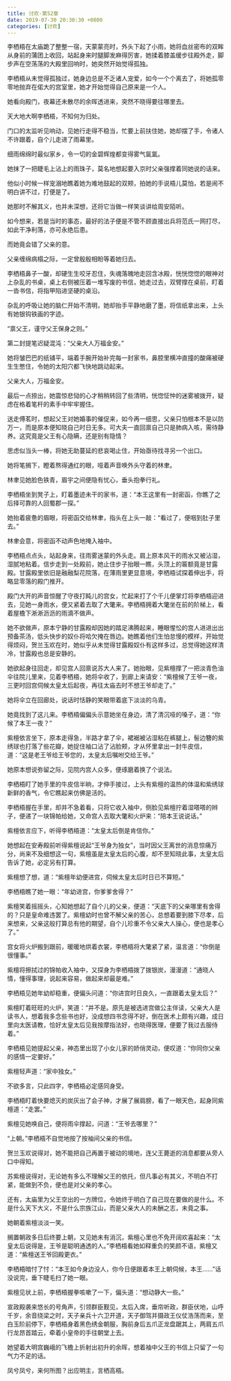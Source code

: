 ```yaml
---
title: 讨欢-第52章
date: 2019-07-30 20:30:30 +0800
categories: [讨欢]
---
```


李栖梧在太庙跪了整整一宿，天蒙蒙亮时，外头下起了小雨，她将血丝密布的双眸从身前的蒲团上收回，站起身来时腿脚发麻得厉害，她揉着膝盖缓步往殿外走，脚步声在空荡荡的大殿里回响时，她突然开始觉得孤独。

李栖梧从未觉得孤独过，她身边总是不乏诸人宠爱，如今一个个离去了，将她孤零零地抛弃在偌大的宫室里，她才开始觉得自己原来是一个人。

她看向殿门，夜幕还未散尽的余晖透进来，突然不晓得要往哪里去。

天大地大啊李栖梧，不知何为归处。

门口的太监听见响动，见她行走得不稳当，忙要上前扶住她，她却摆了手，令诸人不许跟着，自个儿走进了雨幕里。

细雨绵绵时最似家乡，令一切的金碧辉煌都变得雾气氤氲。

她抹了一把睫毛上沾上的雨珠子，莫名地想起要入京时父亲强撑着同她说的话来。

他似小时候一样宠溺地瞧着她为难地鼓起的双颊，拍她的手说梧儿莫怕，若是闹不明白讲不过，打便是了。

她那时不解其义，也并未深想，还将它当做一样笑谈讲给周安陌听。

如今想来，若是当时的事态，最好的法子便是不管不顾直接出兵将范氏一网打尽，如此干净利落，亦可永绝后患。

而她竟会错了父亲的意。

父亲缠绵病榻之际，一定曾殷殷相盼等着她归去。

李栖梧鼻子一酸，却硬生生咬牙忍住，失魂落魄地走回含冰殿，恍恍惚惚的眼神对上杂乱的书桌，桌上右侧被压着一堆写废的书信，她走过去，双臂撑在桌前，盯着一沓书信，将指甲陷进坚硬的桌沿。

杂乱的呼吸让她的脑仁开始不清明，她却抬手平静地磨了墨，将信纸拿出来，上头有她银钩铁画的字迹。

“禀父王，谨守父王保身之则。”

第二封提笔迟疑混沌：“父亲大人万福金安。”

她将皱巴巴的纸铺平，端着手腕开始补完每一封家书，鼻腔里横冲直撞的酸痛被硬生生憋住，令她的太阳穴都飞快地跳动起来。

父亲大人，万福金安。

最后一点捺出，她震惊悲恸的心才稍稍转回了些清明，恍惚怔忡的迷雾被拨开，疑虑在格着笔杆的素手中牢牢握住。

送走傅茗时，想起父王对她婚事的催促来，如今再一细思，父亲只怕根本不是以防万一，而是原本便知晓自己时日无多。可大夫一直回禀自己只是肺病入咳，需待静养。这究竟是父王有心隐瞒，还是别有隐情？

思虑似当头一棒，将她无助蔓延的悲哀喝止住，开始亟待找寻另一个出口。

她将笔搁下，瞪着熬得通红的眼，哑着声音唤外头守着的林聿。

林聿见她脸色铁青，眉宇之间便隐有忧心，垂头抱拳行礼。

李栖梧坐到凳子上，盯着墨迹未干的家书，道：“本王这里有一封密函，你瞧了之后择可靠的人回蜀郡一探。”

她抬着疲惫的眉眼，将密函交给林聿，指头在上头一敲：“看过了，便咽到肚子里去。”

林聿会意，将密函不动声色地掩入袖中。

李栖梧点点头，站起身来，往雨雾迷蒙的外头走。肩上原本风干的雨水又被沾湿，湿腻地粘着。信步走到一处殿前，她止住步子抬眼一瞧，头顶上的匾额竟是甘露殿。甘露殿里依旧是融融梨花院落，在薄雨里更显意境，李栖梧试探着伸出手，将略显零落的殿门推开。

殿门大开的声音惊醒了守夜打盹儿的宫女，忙起来打了个千儿便掌灯将李栖梧迎进去，见她一身雨水，便又紧着去取了大氅来。李栖梧拥着大氅坐在前的阶梯上，看着屋檐下淅淅沥沥的雨滴不做声。

她不欲做声，原本宁静的甘露殿却因她的踏足沸腾起来，睡眼惺忪的宫人进进出出预备茶汤，低头快步的奴仆将哈欠掩在唇边。她瞧着他们生怕怠慢的模样，开始觉得烦闷，贺兰玉欢在时，她似乎从未觉得甘露殿奴仆有这样多过，总觉得她这样清冷，甘露殿也总是安静的。

她欲起身往回走，却见宫人回禀说苏大人来了。她抬眼，见紫檀撑了一把淡青色油伞往院儿里来，见着李栖梧，她将伞收了，到廊上来请安：“紫檀候了王爷一夜，三更时回宫伺候太皇太后起夜，再往太庙去时不想王爷却走了。”

她将伞立在回廊处，说话时恬静的笑眼带着底下淡淡的乌青。

她竟找到了这儿来。李栖梧偏偏头示意她坐在身边，清了清沉哑的嗓子，道：“你候了本王一夜？”

紫檀依言坐下，原本走得急，半路才拿了伞，裙裾被沾湿粘在裤腿上，髻边簪的紫绣球也打落了些花瓣，她捉住袖口沾了沾脸颊，才从怀里拿出一封牛皮信，道：“这是老王爷给王爷您的，太皇太后嘱咐交给王爷。”

她原本想说弥留之际，见院内宫人众多，便琢磨着换了个说法。

李栖梧盯了她手里的牛皮信半晌，才伸手接过，上头有紫檀的温热的体温和紫绣球新鲜的香气，令它瞧起来仿佛是活的。

李栖梧握在手里，却并不急着看，只将它收入袖中，侧脸见紫檀拧着湿嗒嗒的辫子，便递了一块锦帕给她，又命宫人去取大氅和火炉来：“陪本王说说话。”

紫檀依言应下，听得李栖梧道：“太皇太后倒是肯信你。”

她想起在安寿殿前听得紫檀说起“王爷身为独女”，当时因父王离世的消息惊痛万分，尚来不及细想这一句，紫檀虽是太皇太后的心腹，却不至知晓此事，太皇太后告诉了她，必定另有打算。

紫檀想了想，道：“紫檀年幼便进宫，伺候太皇太后时日已不算短。”

李栖梧瞧了她一眼：“年幼进宫，你爹爹舍得？”

紫檀笑着摇摇头，心知她想起了自个儿的父亲，便道：“天底下的父亲哪里有舍得的？只是皇命难违罢了。紫檀幼时也曾不解父亲的苦心，总想着要到膝下尽孝，后来想来，父亲这般打算总有他的期望，自个儿珍重不令父亲大人操心，便也是孝心了。”

宫女将火炉搬到跟前，暖暖地烘着衣裳，李栖梧将大氅紧了紧，温言道：“你倒是很懂事。”

紫檀将擦拭过的锦帕收入袖中，又探身为李栖梧拨了拨银炭，漫漫道：“通晓人情，懂得事理，说起来容易，做起来却最是难。”

李栖梧见她年幼却稳重，便偏头问道：“你进宫时日良久，一直跟着太皇太后？”

紫檀盯着旺旺的火炉，笑道：“并不是。原先是被选进宫做公主伴读，父亲大人是读书人，想着我多念些书也好，没成想四书念得不好，倒在医术上颇有兴趣，成日里向太医请教，恰好太皇太后见我按摩指法好，也晓得医理，便要了我过去服侍着。”

李栖梧见她提起父亲，神态里出现了小女儿家的娇俏灵动，便叹道：“你同你父亲的感情一定要好。”

紫檀轻声道：“家中独女。”

不欲多言，只此四字，李栖梧必定感同身受。

李栖梧盯着快要熄灭的炭灰出了会子神，才展了展肩膀，看了一眼天色，起身同紫檀道：“走罢。”

紫檀见她唤自己，便将雨伞撑起，问道：“王爷去哪里？”

“上朝。”李栖梧不自觉地按了按袖间父亲的书信。

贺兰玉欢说得对，她不能把自己再置于被动的境地，连父王薨逝的消息都要从旁人口中得知。

苏紫檀说得对，无论她有多么不理解父王的依托，但凡事必有其义，不明白不打紧，能做到不负，便也是对父亲的孝心。

还有，太庙里为父王空出的一方牌位，令她终于明白了自己现在要做的是什么。不是什么天下大义，不是什么宗族江山，而是父亲大人的未酬之志，未竟之事。

她朝着紫檀淡淡一笑。

搁置朝政多日后终要上朝，又见她未有消沉，紫檀心里也不免开阔欢喜起来：“太皇太后说得是，王爷是聪明通透的人。”李栖梧看她如释重负的笑颜不语，紫檀又道：“紫檀送王爷回殿更衣。”

李栖梧暗忖了忖：“本王如今身边没人，你今日便跟着本王上朝伺候，本王……”话没说完，垂下睫毛扫了她一眼。

紫檀见状上前，李栖梧握拳咳嗽了一下，偏头道：“想动静大一些。”

宣政殿袭来悠长的号角声，引领群臣觐见，太后入席，垂帘听政，群臣伏地，山呼千岁，余音绕梁之时，天子亲兵十六卫开道，天子御驾并摄政王仪仗浩荡而来，至白玉阶前停下，李栖梧身着黑色绣金朝服，胸前身后五爪正龙盘踞其上，两肩五爪行龙昂首踏云，牵着小皇帝的手往朝堂上去。

她望着大明宫巍峨的飞檐上折射出初升的余晖，想着袖中父王的书信上只留了一句气力不足的话。

凤兮凤兮，来何所图？出应明主，言栖高梧。

